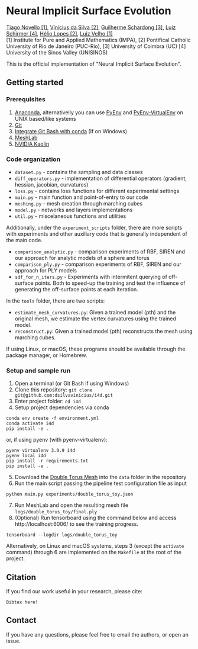 # Neural Implicit Surface Evolution
[Tiago Novello [1]](https://sites.google.com/site/tiagonovellodebrito),
[Vinícius da Silva [2]](https://dsilvavinicius.github.io/),
[Guilherme Schardong [3]](https://schardong.github.io/),
[Luiz Schirmer [4]](https://www.lschirmer.com),
[Hélio Lopes [2]](http://www-di.inf.puc-rio.br/~lopes/),
[Luiz Velho [1]](https://lvelho.impa.br/)
<br>
[1] Institute for Pure and Applied Mathematics (IMPA),
[2] Pontifical Catholic University of Rio de Janeiro (PUC-Rio),
[3] University of Coimbra (UC)
[4] University of the Sinos Valley (UNISINOS)

This is the official implementation of "Neural Implicit Surface Evolution".

## Getting started

### Prerequisites

1. [Anaconda](https://www.anaconda.com/products/individual#Downloads), alternativelly you can use [PyEnv](https://github.com/pyenv/pyenv) and [PyEnv-VirtualEnv](https://github.com/pyenv/pyenv-virtualenv) on UNIX based/like systems
2. [Git](https://git-scm.com/download)
3. [Integrate Git Bash with conda](https://discuss.codecademy.com/t/setting-up-conda-in-git-bash/534473) (If on Windows)
4. [MeshLab](https://www.meshlab.net/)
5. [NVIDIA Kaolin](https://github.com/NVIDIAGameWorks/kaolin/)

### Code organization
* `dataset.py` - contains the sampling and data classes
* `diff_operators.py` - implementation of differential operators (gradient, hessian, jacobian, curvatures)
* `loss.py` - contains loss functions for different experimental settings
* `main.py` - main function and point-of-entry to our code
* `meshing.py` - mesh creation through marching cubes
* `model.py` - networks and layers implementations
* `util.py` - miscelaneous functions and utilities

Additionally, under the `experiment_scripts` folder, there are more scripts with experiments and other auxiliary code that is generally independent of the main code.

* `comparison_analytic.py` - comparison experiments of RBF, SIREN and our approach for analytic models of a sphere and torus
* `comparison_ply.py` - comparison experiments of RBF, SIREN and our approach for PLY models
* `sdf_for_n_iters.py` - Experiments with intermitent querying of off-surface points. Both to speed-up the training and test the influence of generating the off-surface points at each iteration.

In the `tools` folder, there are two scripts:

* `estimate_mesh_curvatures.py`: Given a trained model (pth) and the original mesh, we estimate the vertex curvatures using the trained model.
* `reconstruct.py`: Given a trained model (pth) reconstructs the mesh using marching cubes.

If using Linux, or macOS, these programs should be available through the package manager, or Homebrew.

### Setup and sample run

1. Open a terminal (or Git Bash if using Windows)
2. Clone this repository: `git clone git@github.com:dsilvavinicius/i4d.git`
3. Enter project folder: `cd i4d`
4. Setup project dependencies via conda
```
conda env create -f environment.yml
conda activate i4d
pip install -e .
```
or, if using pyenv (with pyenv-virtualenv):
```
pyenv virtualenv 3.9.9 i4d
pyenv local i4d
pip install -r requirements.txt
pip install -e .
```
5. Download the [Double Torus Mesh](https://drive.google.com/file/d/11PkscMHBUkkENhHfI1lpH5Dh6X9f2028/view?usp=sharing) into the `data` folder in the repository
6. Run the main script passing the pipeline test configuration file as input
```
python main.py experiments/double_torus_toy.json
```
7. Run MeshLab and open the resulting mesh file `logs/double_torus_toy/final.ply`
8. (Optional) Run tensorboard using the command below and access http://localhost:6006/ to see the training progress.
```
tensorboard --logdir logs/double_torus_toy
```

Alternatively, on Linux and macOS systems, steps 3 (except the `activate` command) through 6 are implemented on the `Makefile` at the root of the project.

## Citation
If you find our work useful in your research, please cite:
```
Bibtex here!
```

## Contact
If you have any questions, please feel free to email the authors, or open an issue.
